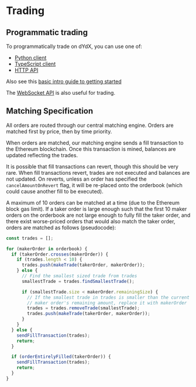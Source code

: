 # Trading

## Programmatic trading

To programmatically trade on dYdX, you can use one of:

- [Python client](python.md)
- [TypeScript client](python.md)
- [HTTP API](api.md)

Also see this [basic intro guide to getting started](https://medium.com/dydxderivatives/programatic-trading-on-dydx-4c74b8e86d88)

The [WebSocket API](wensocket.md) is also useful for trading.

## Matching Specification

All orders are routed through our central matching engine. Orders are matched first by price, then by time priority.

When orders are matched, our matching engine sends a fill transaction to the Ethereum blockchain. Once this transaction is mined, balances are updated reflecting the trades.

It is possible that fill transactions can revert, though this should be very rare. When fill transactions revert, trades are not executed and balances are not updated. On reverts, unless an order has specified the `cancelAmountOnRevert` flag, it will be re-placed onto the orderbook (which could cause another fill to be executed).

A maximum of 10 orders can be matched at a time (due to the Ethereum block gas limit). If a taker order is large enough such that the first 10 maker orders on the orderbook are not large enough to fully fill the taker order, and there exist worse-priced orders that would also match the taker order, orders are matched as follows (pseudocode):

```javascript
const trades = [];

for (makerOrder in orderbook) {
  if (takerOrder.crosses(makerOrder)) {
    if (trades.length < 10) {
      trades.push(makeTrade(takerOrder, makerOrder));
    } else {
      // Find the smallest sized trade from trades
      smallestTrade = trades.findSmallestTrade();

      if (smallestTrade.size < makerOrder.remainingSize) {
        // If the smallest trade in trades is smaller than the current
        // maker order's remaining amount, replace it with makerOrder
        trades = trades.removeTrade(smallestTrade);
        trades.push(makeTrade(takerOrder, makerOrder));
      }
    }
  } else {
    sendFillTransaction(trades);
    return;
  }

  if (orderEntirelyFilled(takerOrder)) {
    sendFillTransaction(trades);
    return;
  }
}
```
